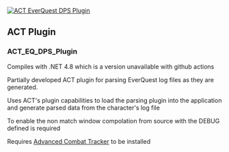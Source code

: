 [![ACT EverQuest DPS Plugin](https://github.com/FreedomFaighter/ACT_EQ_DPS_Plugin/actions/workflows/plugin-build.yml/badge.svg)](https://github.com/FreedomFaighter/ACT_EQ_DPS_Plugin/actions/workflows/plugin-build.yml)


## ACT Plugin
### ACT_EQ_DPS_Plugin
Compiles with .NET 4.8 which is a version unavailable with github actions

Partially developed ACT plugin for parsing EverQuest log files as they are generated.

Uses ACT's plugin capabilities to load the parsing plugin into the application and generate parsed data from the character's log file

To enable the non match window compolation from source with the DEBUG defined is required

Requires [Advanced Combat Tracker](https://advancedcombattracker.com/) to be installed
